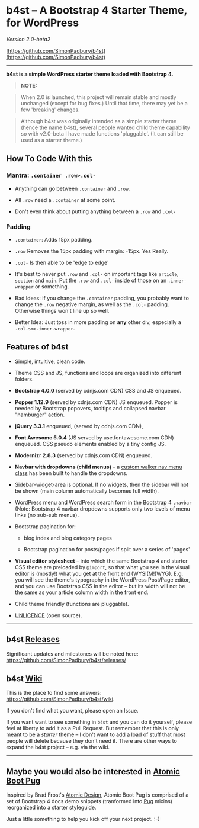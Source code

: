 # b4st – A Bootstrap 4 Starter Theme, for WordPress

*Version 2.0-beta2*

[https://github.com/SimonPadbury/b4st](https://github.com/SimonPadbury/b4st)

------------------

**b4st is a simple WordPress starter theme loaded with Bootstrap 4.**

> **NOTE:**

> When 2.0 is launched, this project will remain stable and mostly unchanged (except for bug fixes.) Until that time, there may yet be a few 'breaking' changes.

> Although b4st was originally intended as a simple starter theme (hence the name b4st), several people wanted child theme capability so with v2.0-beta I have made functions 'pluggable'. (It can still be used as a starter theme.)

## How To Code With this
### Mantra:  `.container .row>.col- `

* Anything can go between `.container` and `.row`.

* All `.row` need a `.container` at some point.

* Don't even think about putting anything between a `.row` and `.col-`

### Padding
* `.container`: Adds 15px padding.

* `.row` Removes the 15px padding with margin: -15px. Yes Really.

* `.col-` Is then able to be 'edge to edge'

* It's best to never put `.row`  and `.col-` on important tags like `article`, `section` and `main`. Put the `.row`  and `.col-` inside of those on an `.inner-wrapper` or something.

* Bad Ideas: If you change the `.container` padding, you probably want to change the `.row` negative margin, as well as the `.col-` padding. Otherwise things won't line up so well.

* Better Idea: Just toss in more padding on **any** other div, especially a `.col-sm>.inner-wrapper`.

## Features of b4st

* Simple, intuitive, clean code.

* Theme CSS and JS, functions and loops are organized into different folders.

* **Bootstrap 4.0.0** (served by cdnjs.com CDN) CSS and JS enqueued.

* **Popper 1.12.9** (served by cdnjs.com CDN) JS enqueued. Popper is needed by Bootstrap popovers, tooltips and collapsed navbar "hamburger" action.

* **jQuery 3.3.1** enqueued, (served by cdnjs.com CDN),

* **Font Awesome 5.0.4** (JS served by use.fontawesome.com CDN) enqueued. CSS pseudo elements enabled by a tiny config JS.

* **Modernizr 2.8.3** (served by cdnjs.com CDN) enqueued.

* **Navbar with dropdowns (child menus)** – a [custom walker nav menu class](https://github.com/SimonPadbury/b4st/blob/master/functions/navbar.php) has been built to handle the dropdowns.

* Sidebar-widget-area is optional. If no widgets, then the sidebar will not be shown (main column automatically becomes full width).

* WordPress menu and WordPress search form in the Bootstrap 4 `.navbar` (Note: Bootstrap 4 navbar dropdowns supports only two levels of menu links (no sub-sub menus).

* Bootstrap pagination for:

  * blog index and blog category pages

  * Bootstrap pagination for posts/pages if split over a series of 'pages'

* **Visual editor stylesheet** – into which the same Bootstrap 4 and starter CSS theme are preloaded by `@import`, so that what you see in the visual editor is (mostly!) what you get at the front end (WYSI(M!)WYG). E.g. you will see the theme's typography in the WordPress Post/Page editor, and you can use Bootstrap CSS in the editor – but its width will not be the same as your article column width in the front end.

* Child theme friendly (functions are pluggable).

* [UNLICENCE](http://unlicense.org) (open source).

---

## b4st [Releases](https://github.com/SimonPadbury/b4st/releases/)

Significant updates and milestones will be noted here: https://github.com/SimonPadbury/b4st/releases/

## b4st [Wiki](https://github.com/SimonPadbury/b4st/wiki)

This is the place to find some answers: https://github.com/SimonPadbury/b4st/wiki.

If you don't find what you want, please open an Issue.

If you want want to see something in `b4st` and you can do it yourself, please feel at liberty to add it as a Pull Request. But remember that this is only meant to be a _starter_ theme – I don't want to add a load of stuff that most people will delete because they don't need it. There are other ways to expand the b4st project – e.g. via the wiki.

---

## Maybe you would also be interested in [Atomic Boot Pug](https://github.com/SimonPadbury/Atomic-Boot-Pug)

Inspired by Brad Frost's [Atomic Design](http://atomicdesign.bradfrost.com/), Atomic Boot Pug is comprised of a set of Bootstrap 4 docs demo snippets (tranformed into [Pug](https://pugjs.org/api/getting-started.html) mixins) reorganized into a starter styleguide.

Just a little something to help you kick off your next project. :-)
